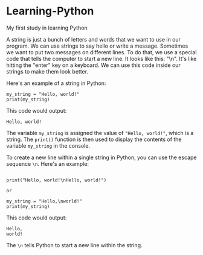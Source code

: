 # Learning-Python
My first study in learning Python

A string is just a bunch of letters and words that we want to use in our program. We can use strings to say hello or write a message. Sometimes we want to put two messages on different lines. To do that, we use a special code that tells the computer to start a new line. It looks like this: "\n". It's like hitting the "enter" key on a keyboard. We can use this code inside our strings to make them look better. 

Here's an example of a string in Python:

```
my_string = "Hello, world!"
print(my_string)

```

This code would output:

```
Hello, world!

```

The variable `my_string` is assigned the value of `"Hello, world!"`, which is a string. The `print()` function is then used to display the contents of the variable `my_string` in the console.

To create a new line within a single string in Python, you can use the escape sequence `\n`. Here's an example:

```

print("Hello, world!\nHello, world!")

or

my_string = "Hello,\nworld!"
print(my_string)

```

This code would output:

```
Hello,
world!

```

The `\n` tells Python to start a new line within the string.

